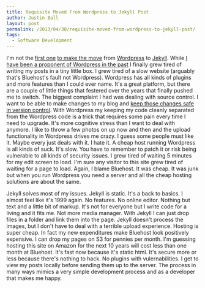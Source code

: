 ```yaml
---
title: Requisite Moved From Wordpress to Jekyll Post
author: Justin Ball
layout: post
permalink: /2013/04/30/requisite-moved-from-wordpress-to-jekyll-post/
tags:
  - Software Development
---
```


I'm not the <a href="http://weedygarden.net/2012/12/hello-jekyll/">first one</a> <a href="https://github.com/davidsonfellipe/fellipe.com/blob/master/_posts/2013-04-01-moving-wordpress-to-jekyll.md">to make the move</a>
from <a href="http://wordpress.org/">Wordpress</a> to <a href="https://github.com/mojombo/jekyll">Jekyll</a>. While <a href="/2008/02/11/wordpress-makes-me-happy/">I have been a proponent of Wordpress in the past</a> I finally
grew tired of writing my posts in a tiny little box. I grew tired of a slow website (arguably that's Bluehost's fault not Wordpress). Wordpress has all kinds of plugins and more features than I could ever name. It's a great
platform, but there are a couple of little things that festered over the years that finally pushed me to switch. The biggest complaint I had was dealing with source control. I want to be able to make changes to my blog and
<a href="https://github.com/jbasdf/justinball">keep those changes safe in version control</a>. With Wordpress my keeping my code cleanly separated from the Wordpress code is a trick that requires some pain every time I need to
upgrade. It's more cognitive stress than I want to deal with anymore. I like to throw a few photos on up now and then and the upload functionality in Wordpress drives me crazy. I guess some people must like it. Maybe every just deals with it. I hate it.
A cheap host running Wordpress is all kinds of suck. It's slow. You have to remember to patch it or risk being vulnerable to all kinds of security issues. I grew tired of waiting 5 minutes for my edit screen to load.
I'm sure any visitor to this site grew tired of waiting for a page to load. Again, I blame Bluehost. It was cheap. It was junk but when you run Wordpress you need a server and all the cheap hosting solutions are about the same.

Jekyll solves most of my issues. Jekyll is static. It's a back to basics. I almost feel like it's 1999 again. No features. No online editor. Nothing but text and a little bit of markup. It's not for everyone but I write code for a living
and it fits me. Not more media manager. With Jekyll I can just drop files in a folder and link them into the page. Jekyll doesn't process the images, but I don't have to deal with a terrible upload experience.
Hosting is super cheap. In fact my new expenditures make Bluehost look positively expensive. I can drop my pages on S3 for pennies per month. I'm guessing hosting this site on Amazon for the next 10 years will cost less than one month at Bluehost.
It's fast now because it's static html. It's secure more or less because there's nothing to hack. No plugins with vulernabilities. I get to view my posts locally before
sending them up to the server. The process in many ways mimics a very simple development process and as a developer that makes me happy.
